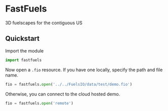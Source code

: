 # FastFuels

3D fuelscapes for the contiguous US

## Quickstart

Import the module

```python
import fastfuels
```

Now open a `.fio` resource. If you have one locally, specify the path and file name.

```python
fio = fastfuels.open('../../FuelsIO/data/test/demo.fio')
```

Otherwise, you can connect to the cloud hosted demo.

```python
fio = fastfuels.open('remote')
```
